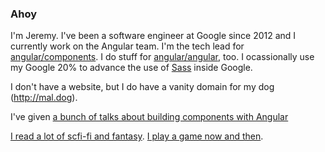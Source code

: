 ### Ahoy

I'm Jeremy. I've been a software engineer at Google since 2012 and I currently work on the Angular team. I'm the tech lead for [angular/components](https://github.com/angular/components). I do stuff for [angular/angular](https://github.com/angular/angular), too. I ocassionally use my Google 20% to advance the use of [Sass](https://github.com/sass/sass) inside Google. 

I don't have a website, but I do have a vanity domain for my dog (http://mal.dog). 

I've given [a bunch of talks about building components with Angular](https://www.youtube.com/results?search_query=%22jeremy+elbourn%22)

[I read a lot of scfi-fi and fantasy](https://www.goodreads.com/user/show/7879608-jeremy-elbourn). [I play a game now and then](https://steamcommunity.com/id/jelbourn/).
